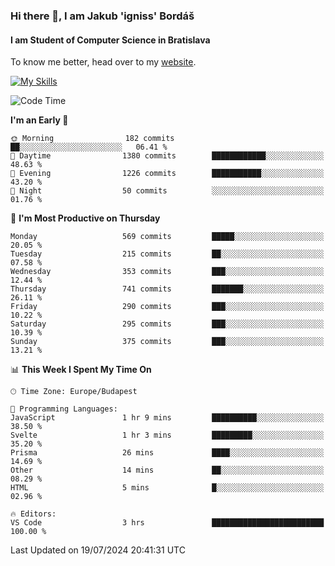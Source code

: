 ### Hi there 👋, I am Jakub 'igniss' Bordáš

#### I am Student of Computer Science in Bratislava
To know me better, head over to my [website](https://bordas.sk).

[![My Skills](https://skillicons.dev/icons?i=js,html,css,figma,svelte,java,kotlin,python,postgresql,typescript,nest,nodejs)](https://bordas.sk)


<!--START_SECTION:waka-->
![Code Time](http://img.shields.io/badge/Code%20Time-1%2C487%20hrs%2041%20mins-blue)

**I'm an Early 🐤** 

```text
🌞 Morning                182 commits         ██░░░░░░░░░░░░░░░░░░░░░░░   06.41 % 
🌆 Daytime                1380 commits        ████████████░░░░░░░░░░░░░   48.63 % 
🌃 Evening                1226 commits        ███████████░░░░░░░░░░░░░░   43.20 % 
🌙 Night                  50 commits          ░░░░░░░░░░░░░░░░░░░░░░░░░   01.76 % 
```
📅 **I'm Most Productive on Thursday** 

```text
Monday                   569 commits         █████░░░░░░░░░░░░░░░░░░░░   20.05 % 
Tuesday                  215 commits         ██░░░░░░░░░░░░░░░░░░░░░░░   07.58 % 
Wednesday                353 commits         ███░░░░░░░░░░░░░░░░░░░░░░   12.44 % 
Thursday                 741 commits         ███████░░░░░░░░░░░░░░░░░░   26.11 % 
Friday                   290 commits         ███░░░░░░░░░░░░░░░░░░░░░░   10.22 % 
Saturday                 295 commits         ███░░░░░░░░░░░░░░░░░░░░░░   10.39 % 
Sunday                   375 commits         ███░░░░░░░░░░░░░░░░░░░░░░   13.21 % 
```


📊 **This Week I Spent My Time On** 

```text
🕑︎ Time Zone: Europe/Budapest

💬 Programming Languages: 
JavaScript               1 hr 9 mins         ██████████░░░░░░░░░░░░░░░   38.50 % 
Svelte                   1 hr 3 mins         █████████░░░░░░░░░░░░░░░░   35.20 % 
Prisma                   26 mins             ████░░░░░░░░░░░░░░░░░░░░░   14.69 % 
Other                    14 mins             ██░░░░░░░░░░░░░░░░░░░░░░░   08.29 % 
HTML                     5 mins              █░░░░░░░░░░░░░░░░░░░░░░░░   02.96 % 

🔥 Editors: 
VS Code                  3 hrs               █████████████████████████   100.00 % 
```


 Last Updated on 19/07/2024 20:41:31 UTC
<!--END_SECTION:waka-->
